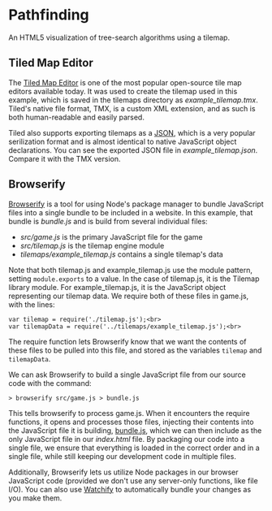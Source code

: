 # Pathfinding

An HTML5 visualization of tree-search algorithms using a  tilemap.

## Tiled Map Editor

The [Tiled Map Editor](http://www.mapeditor.org/) is one of the most popular open-source tile map editors available today.  It was used to create the tilemap used in this example, which is saved in the tilemaps directory as _example_tilemap.tmx_.  Tiled's native file format, TMX, is a custom XML extension, and as such is both human-readable and easily parsed.

Tiled also supports exporting tilemaps as a [JSON](https://developer.mozilla.org/en-US/docs/Web/JavaScript/Reference/Global_Objects/JSON"), which is a very popular serilization format and is almost identical to native JavaScript object declarations.  You can see the exported JSON file in _example_tilemap.json_.  Compare it with the TMX version.

## Browserify

[Browserify](http://browserify.org) is a tool for using Node's package manager to bundle JavaScript files into a single bundle to be included in a website. In this example, that bundle is _bundle.js_ and is build from several individual files:

* _src/game.js_ is the primary JavaScript file for the game
* _src/tilemap.js_ is the tilemap engine module
* _tilemaps/example_tilemap.js_ contains a single tilemap's data

Note that both tilemap.js and example_tilemap.js use the module pattern, setting `module.exports` to a value.  In the case of tilemap.js, it is the Tilemap library module.  For example_tilemap.js, it is the JavaScript object representing our tilemap data.  We require both of these files in game.js, with the lines:

```
var tilemap = require('./tilemap.js');<br>
var tilemapData = require('../tilemaps/example_tilemap.js');<br>
```

The require function lets Browserify know that we want the contents of these files to be pulled into this file, and stored as the variables `tilemap` and `tilemapData`.

We can ask Browserify to build a single JavaScript file from our source code with the command:

```
> browserify src/game.js > bundle.js
```

This tells browserify to process game.js.  When it encounters the require functions, it opens and processes those files, injecting their contents into the JavaScript file it is building, <a href="bundle.js">bundle.js</a>, which we can then include as the only JavaScript file in our _index.html_ file. By packaging our code into a single file, we ensure that everything is loaded in the correct order and in a single file, while still keeping our development code in multiple files.

Additionally, Browserify lets us utilize Node packages in our browser JavaScript code (provided we don't use any server-only functions, like file I/O).  You can also use
[Watchify](https://www.npmjs.com/package/watchify) to automatically bundle your changes as you make them.
